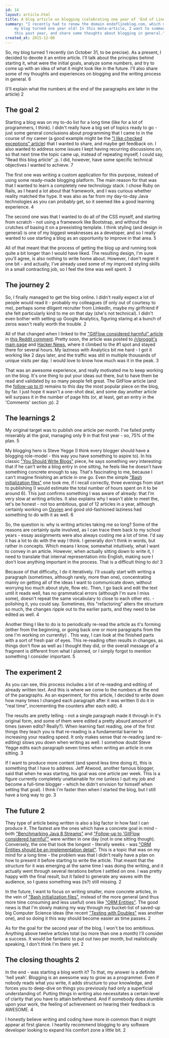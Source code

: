 ```yaml
---
id: 14
layout: article.html
title: A blog article on blogging (celebrating one year of 'End of Line')
summary: "I recently had to renew the domain endoflineblog.com, which means
	my blog turned one year old! In this meta-article, I want to summarize
	this past year, and share some thoughts about blogging in general."
created_at: 2015-12-08
---
```


So, my blog turned 1 recently (on October 31, to be precise). As a present, I decided to devote it an entire article. I'll talk about the principles behind starting it, what were the initial goals, analyze some numbers, and try to come up with an idea of what it might look like in the future. I'll also share some of my thoughts and experiences on blogging and the writing process in general. <span class="change-counter">6</span>

(I'll explain what the numbers at the end of the paragraphs are later in the article) <span class="change-counter">2</span>

## The goal <span class="change-counter">2</span>

Starting a blog was on my to-do list for a long time (like for a lot of programmers, I think). I didn't really have a big set of topics ready to go - just some general conclusions about programming that I came to in the course of my career (a good example might be the ["I like checked exceptions" article](/i-like-checked-exceptions)) that I wanted to share, and maybe get feedback on. I also wanted to address some issues I kept having recurring discussions on, so that next time the topic came up, instead of repeating myself, I could say, "Read this blog article" ;p. I did, however, have some specific technical objectives I wanted to achieve. <span class="change-counter">7</span>

The first one was writing a custom application for this purpose, instead of using some ready-made blogging platform. The main reason for that was that I wanted to learn a completely new technology stack. I chose Ruby on Rails, as I heard a lot about that framework, and I was curious whether reality matched the hype. It was also as far from my day-to-day Java technologies as you can probably get, so it seemed like a good learning experience. <span class="change-counter">4</span>

The second one was that I wanted to do all of the CSS myself, and starting from scratch - not using a framework like Bootstrap, and without the crutches of basing it on a preexisting template. I think styling (and design in general) is one of my biggest weaknesses as a developer, and so I really wanted to use starting a blog as an opportunity to improve in that area. <span class="change-counter">5</span>

All of that meant that the process of getting the blog up and running took quite a bit longer than I would have liked. The resulting design, I'm sure you'll agree, is also nothing to write home about. However, I don't regret it one bit - and actually, I've already used some of my improved styling skills in a small contracting job, so I feel the time was well spent. <span class="change-counter">3</span>

## The journey <span class="change-counter">2</span>

So, I finally managed to get the blog online. I didn't really expect a lot of people would read it - probably my colleagues (if only out of courtesy to me), perhaps some diligent recruiter from LinkedIn, maybe my girlfriend if she felt particularly kind to me on that day (she's not technical). I didn't even bother with setting up Google Analytics, figuring staring at a bunch of zeros wasn't really worth the trouble. <span class="change-counter">2</span>

All of that changed when I linked to the ["GitFlow considered harmful" article](/gitflow-considered-harmful) in [this Reddit comment](https://www.reddit.com/r/programming/comments/3a2a31/a_successful_git_branching_model/cs8tfhr). Pretty soon, the article was posted to [/r/proggit's main page](http://www.reddit.com/r/programming/comments/3ae2tx/gitflow_considered_harmful/) and [Hacker News](https://news.ycombinator.com/item?id=9744059), where it climbed to the #1 spot and stayed there for several hours. My laziness with Analytics bit me hard - I got it working like 2 days later, and the traffic was still in multiple thousands of unique visits per day. I would love to know how much was it in the peak. <span class="change-counter">3</span>

That was an awesome experience, and really motivated me to keep working on the blog. It's one thing to put your ideas out there, but to have them be read and validated by so many people felt great. The GitFlow article (and the [follow-up to it](/follow-up-to-gitflow-considered-harmful)) remains to this day the most popular piece on the blog, by far. I just hope it wasn't a one-shot deal, and some day another article will surpass it in the number of page hits (or, at least, get an entry in the 'Comments' section ;p). <span class="change-counter">2</span>

## The learnings <span class="change-counter">2</span>

My original target was to publish one article per month. I've failed pretty miserably at the goal, managing only 9 in that first year - so, 75% of the plan. <span class="change-counter">5</span>

My blogging hero is Steve Yegge (I think every blogger should have a blogging role-model - this way you have something to aspire to). In his classic ["You Should Write Blogs"](https://sites.google.com/site/steveyegge2/you-should-write-blogs) piece, he says something very interesting: that if he can't write a blog entry in one sitting, he feels like he doesn't have something concrete enough to say. That's fascinating to me, because I can't imagine finishing an article in one go. Even the simple ["Bash initialization files"](/bash-initialization-files) one took me, if I recall correctly, three evenings from start to publishing (I would estimate the total number of hours spent on it to be around 6). This just confirms something I was aware of already: that I'm very slow at writing articles. It also explains why I wasn't able to meet the, let's be honest - not too ambitious, goal of 12 articles in a year, although certainly working on [Oxyjen](http://oxyjen.org) and good old-fashioned laziness had something to do with it as well. <span class="change-counter">6</span>

So, the question is: why is writing articles taking me so long? Some of the reasons are certainly quite involved, as I can trace them back to my school years - essay assignments were also always costing me a lot of time. I'd say it has a lot to do with the way I think. I generally don't think in words, but rather in concepts. Which means I know, somewhat intuitively, what I want to convey in an article. However, when actually sitting down to write it, I need to translate that internal representation into English, making sure I don't lose anything important in the process. That is a difficult thing to do! <span class="change-counter">3</span>

Because of that difficulty, I do it iteratively. I'll usually start with writing a paragraph (sometimes, although rarely, more than one), concentrating mainly on getting all of the ideas I want to communicate down, without worrying too much about style, flow etc. Then, I go back and edit the text until it reads well, has no grammatical errors (although I'm sure I miss some), doesn't repeat the same vocabulary to close to each other etc. - polishing it, you could say. Sometimes, this "refactoring" alters the structure so much, the changes ripple out to the earlier parts, and they need to be edited as well. <span class="change-counter">4</span>

Another thing I like to do is to periodically re-read the article as it's forming (either from the beginning, or going back one or more paragraphs from the one I'm working on currently) . This way, I can look at the finished parts with a sort of fresh pair of eyes. This re-reading often results in changes, as things don't flow as well as I thought they did, or the overall message of a fragment is different from what I planned, or I simply forgot to mention something I consider important. <span class="change-counter">5</span>

## The experiment <span class="change-counter">2</span>

As you can see, this process includes a lot of re-reading and editing of already written text. And this is where we come to the numbers at the end of the paragraphs. As an experiment, for this article, I decided to write down how many times I changed each paragraph after it was written (I do it in "real time", incrementing the counters after each edit). <span class="change-counter">4</span>

The results are pretty telling - not a single paragraph made it through in it's original form, and some of them were edited a pretty absurd amount of times (seven edits? Really?). When learning fast reading, one of the first things they teach you is that re-reading is a fundamental barrier to increasing your reading speed. It only makes sense that re-reading (and re-editing) slows you down when writing as well. I somehow doubt Steve Yegge edits each paragraph seven times when writing an article in one sitting. <span class="change-counter">3</span>

If I want to produce more content (and spend less time doing it), this is something that I have to address. Jeff Atwood, another famous blogger, said that when he was starting, his goal was one article per week. This is a figure currently completely unattainable for me (unless I quit my job and become a full-time blogger - which he didn't envision for himself when setting that goal). I think I'm faster then when I started the blog, but I still have a long way to go. <span class="change-counter">3</span>

## The future <span class="change-counter">2</span>

They type of article being written is also a big factor in how fast I can produce it. The fastest are the ones which have a concrete goal in mind - both ["Benchmarking Java 8 Streams"](/benchmarking-java8-streams) and ["Follow-up to 'GitFlow considered harmful'"](/follow-up-to-gitflow-considered-harmful) were written in one day (not in one sitting though). Conversely, the one that took the longest - literally weeks - was ["ORM Entities should be an implementation detail"](/orm-entities-should-be-an-implementation-detail). This is a topic that was on my mind for a long time - the problem was that I didn't really have a plan on how to present it before starting to write the article. That meant that the structure for it was emerging at the same time I was doing the writing, and it actually went through several iterations before I settled on one. I was pretty happy with the final result, but it failed to generate any waves with the audience, so I guess something was (is?) still missing. <span class="change-counter">2</span>

In the future, I want to focus on writing smaller, more concrete articles, in the vein of ["Bash initialization files"](/bash-initialization-files), instead of the more general (and thus more time consuming and less useful) ones like ["ORM Entities"](/orm-entities-should-be-an-implementation-detail). The good news is that I'm slowly making my way through my bucket-list of saved-up big Computer Science ideas (the recent ["Testing with Doubles"](/testing-with-doubles-or-why-mocks-are-stupid-part-1) was another one), and so doing it this way should become easier as time passes. <span class="change-counter">2</span>

As for the goal for the second year of the blog, I won't be too ambitious. Anything above twelve articles total (so more than one a month) I'll consider a success. It would be fantastic to put out two per month, but realistically speaking, I don't think I'm there yet. <span class="change-counter">2</span>

## The closing thoughts <span class="change-counter">2</span>

In the end - was starting a blog worth it? To that, my answer is a definite 'hell yeah'. Blogging is an awesome way to grow as a programmer. Even if nobody reads what you write, it adds structure to your knowledge, and forces you to deep-dive on things you previously had only a superficial understanding of. Putting things in writing also necessitates a certain level of clarity that you have to attain beforehand. And if somebody does stumble upon your work, the feeling of achievement on hearing their feedback is AWESOME. <span class="change-counter">4</span>

I honestly believe writing and coding have more in common than it might appear at first glance. I heartily recommend blogging to any software developer looking to expand his comfort zone a little bit. <span class="change-counter">2</span>
